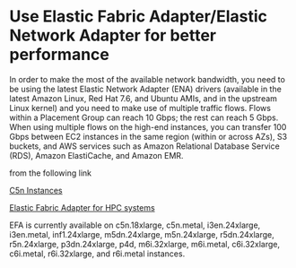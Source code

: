 # Use Elastic Fabric Adapter/Elastic Network Adapter for better performance

In order to make the most of the available network bandwidth, you need to be using the latest Elastic Network Adapter (ENA) drivers (available in the latest Amazon Linux, Red Hat 7.6, and Ubuntu AMIs, and in the upstream Linux kernel) and you need to make use of multiple traffic flows. Flows within a Placement Group can reach 10 Gbps; the rest can reach 5 Gbps. When using multiple flows on the high-end instances, you can transfer 100 Gbps between EC2 instances in the same region (within or across AZs), S3 buckets, and AWS services such as Amazon Relational Database Service (RDS), Amazon ElastiCache, and Amazon EMR.

from the following link

<a href="https://aws.amazon.com/blogs/aws/new-c5n-instances-with-100-gbps-networking/">C5n Instances</a>


<a href="https://aws.amazon.com/hpc/faqs/">Elastic Fabric Adapter for HPC systems</a>

EFA is currently available on c5n.18xlarge, c5n.metal, i3en.24xlarge, i3en.metal, inf1.24xlarge, m5dn.24xlarge, m5n.24xlarge, r5dn.24xlarge, r5n.24xlarge, p3dn.24xlarge, p4d, m6i.32xlarge, m6i.metal, c6i.32xlarge, c6i.metal, r6i.32xlarge, and r6i.metal instances.
